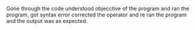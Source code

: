 Gone through the code understood objecctive of the program and ran the program, got syntax error corrected the operator and re ran the program and the output was as expected.
